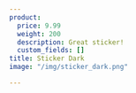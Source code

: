 ```yaml
---
product:
  price: 9.99
  weight: 200
  description: Great sticker!
  custom_fields: []
title: Sticker Dark
image: "/img/sticker_dark.png"

---
```

